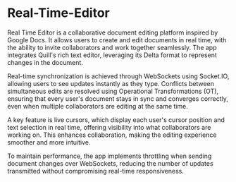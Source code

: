# Real-Time-Editor

Real Time Editor is a collaborative document editing platform inspired by Google Docs. It allows users to create and edit documents in real time, with the ability to invite collaborators and work together seamlessly. The app integrates Quill's rich text editor, leveraging its Delta format to represent changes in the document.

Real-time synchronization is achieved through WebSockets using Socket.IO, allowing users to see updates instantly as they type. Conflicts between simultaneous edits are resolved using Operational Transformations (OT), ensuring that every user's document stays in sync and converges correctly, even when multiple collaborators are editing at the same time.

A key feature is live cursors, which display each user's cursor position and text selection in real time, offering visibility into what collaborators are working on. This enhances collaboration, making the editing experience smoother and more intuitive.

To maintain performance, the app implements throttling when sending document changes over WebSockets, reducing the number of updates transmitted without compromising real-time responsiveness.
